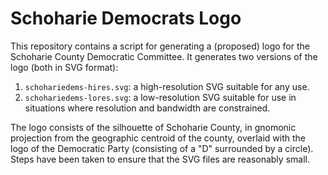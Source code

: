 # Schoharie Democrats Logo
This repository contains a script for generating a (proposed) logo for the
Schoharie County Democratic Committee. It generates two versions of the logo
(both in SVG format):

1.  `schohariedems-hires.svg`: a high-resolution SVG suitable for any use.
2.  `schohariedems-lores.svg`: a low-resolution SVG suitable for use in
    situations where resolution and bandwidth are constrained.

The logo consists of the silhouette of Schoharie County, in gnomonic projection
from the geographic centroid of the county, overlaid with the logo of the
Democratic Party (consisting of a "D" surrounded by a circle). Steps have been
taken to ensure that the SVG files are reasonably small.
